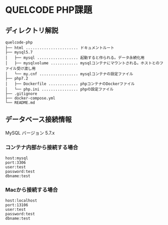 # QUELCODE PHP課題 

## ディレクトリ解説

```
quelcode-php
├── html ....................... ドキュメントルート
├── mysql5.7
│   ├── mysql .................. 起動すると作られる。データ永続化用
│   ├── mysqlvolume ............ mysqlコンテナにマウントされる。ホストとのファイル受け渡し用
│   └── my.cnf ................. mysqlコンテナの設定ファイル
├── php7.2
│   ├── Dockerfile ............. phpコンテナのDockerファイル
│   └── php.ini ................ phpの設定ファイル
├── .gitignore
├── docker-compose.yml
└── README.md
```

## データベース接続情報

MySQL バージョン 5.7.x


### コンテナ内部から接続する場合

```
host:mysql
port:3306
user:test
password:test
dbname:test
```

### Macから接続する場合

```
host:localhost
port:13106
user:test
password:test
dbname:test
```
